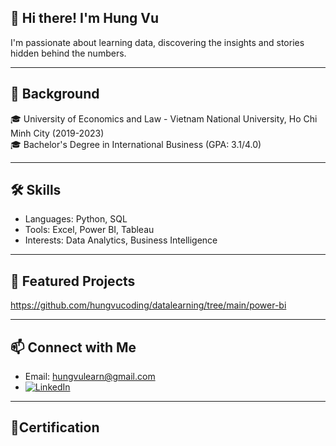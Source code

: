 ## 👋 Hi there! I'm Hung Vu
I'm passionate about learning data, discovering the insights and stories hidden behind the numbers.

---

## 📖 Background
🎓 University of Economics and Law - Vietnam National University, Ho Chi Minh City (2019-2023)  
🎓 Bachelor's Degree in International Business (GPA: 3.1/4.0)

---
## 🛠️ Skills
- Languages: Python, SQL
- Tools: Excel, Power BI, Tableau
- Interests: Data Analytics, Business Intelligence

---
## 🚀 Featured Projects
https://github.com/hungvucoding/datalearning/tree/main/power-bi

---
## 📫 Connect with Me
- Email: hungvulearn@gmail.com
- [![LinkedIn](https://img.shields.io/badge/LinkedIn-blue?style=flat&logo=linkedin)]([https://linkedin.com/in/your-link](https://www.linkedin.com/in/vutranhung/))

---
## 🏅Certification




<!--
**hungvucoding/hungvucoding** is a ✨ _special_ ✨ repository because its `README.md` (this file) appears on your GitHub profile.

Here are some ideas to get you started:

- 🔭 I’m currently working on ...
- 🌱 I’m currently learning ...
- 👯 I’m looking to collaborate on ...
- 🤔 I’m looking for help with ...
- 💬 Ask me about ...
- 📫 How to reach me: ...
- 😄 Pronouns: ...
- ⚡ Fun fact: ...
-->
